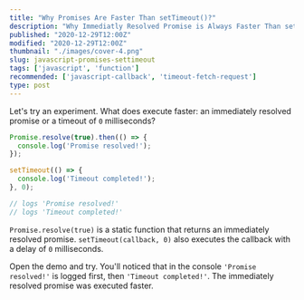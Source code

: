 ```yaml
---
title: "Why Promises Are Faster Than setTimeout()?"
description: "Why Immediatly Resolved Promise is Always Faster Than setTimeout(..., 0)?"
published: "2020-12-29T12:00Z"
modified: "2020-12-29T12:00Z"
thumbnail: "./images/cover-4.png"
slug: javascript-promises-settimeout
tags: ['javascript', 'function']
recommended: ['javascript-callback', 'timeout-fetch-request']
type: post
---
```


Let's try an experiment. What does execute faster: an immediately resolved promise or a timeout of `0` milliseconds?  

```javascript
Promise.resolve(true).then(() => {
  console.log('Promise resolved!');
});

setTimeout(() => {
  console.log('Timeout completed!');
}, 0);

// logs 'Promise resolved!'
// logs 'Timeout completed!'
```

`Promise.resolve(true)` is a static function that returns an immediately resolved promise. `setTimeout(callback, 0)` also executes the callback with a delay of `0` milliseconds.  

Open the demo and try. You'll noticed that in the console `'Promise resolved!'` is logged first, then `'Timeout completed!'`. The immediately resolved promise was executed faster.   

